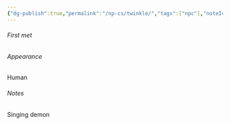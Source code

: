 ```yaml
---
{"dg-publish":true,"permalink":"/np-cs/twinkle/","tags":["npc"],"noteIcon":"npc"}
---
```


###### First met

###### Appearance
Human
###### Notes
Singing demon